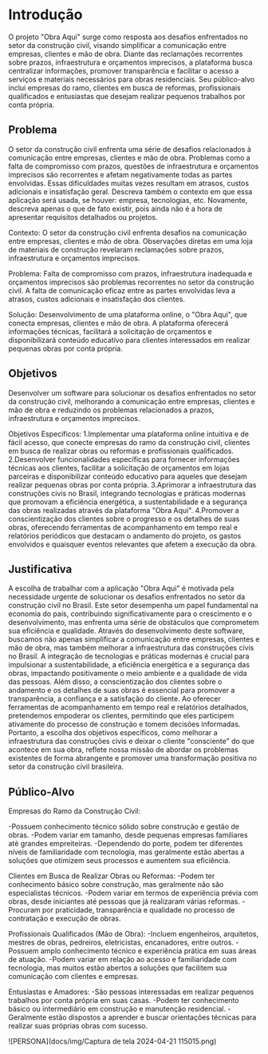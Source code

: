 # Introdução
O projeto "Obra Aqui" surge como resposta aos desafios enfrentados no setor da construção civil, visando simplificar a comunicação entre empresas, clientes e mão de obra. Diante das reclamações recorrentes sobre prazos, infraestrutura e orçamentos imprecisos, a plataforma busca centralizar informações, promover transparência e facilitar o acesso a serviços e materiais necessários para obras residenciais. Seu público-alvo inclui empresas do ramo, clientes em busca de reformas, profissionais qualificados e entusiastas que desejam realizar pequenos trabalhos por conta própria.
## Problema
O setor da construção civil enfrenta uma série de desafios relacionados à comunicação entre empresas, clientes e mão de obra. Problemas como a falta de compromisso com prazos, questões de infraestrutura e orçamentos imprecisos são recorrentes e afetam negativamente todas as partes envolvidas. Essas dificuldades muitas vezes resultam em atrasos, custos adicionais e insatisfação geral.
Descreva também o contexto em que essa aplicação será usada, se  houver: empresa, tecnologias, etc. Novamente, descreva apenas o que de  fato existir, pois ainda não é a hora de apresentar requisitos  detalhados ou projetos.

Contexto:
O setor da construção civil enfrenta desafios na comunicação entre empresas, clientes e mão de obra.
Observações diretas em uma loja de materiais de construção revelaram reclamações sobre prazos, infraestrutura e orçamentos imprecisos.

Problema:
Falta de compromisso com prazos, infraestrutura inadequada e orçamentos imprecisos são problemas recorrentes no setor da construção civil.
A falta de comunicação eficaz entre as partes envolvidas leva a atrasos, custos adicionais e insatisfação dos clientes.

Solução:
Desenvolvimento de uma plataforma online, o "Obra Aqui", que conecta empresas, clientes e mão de obra.
A plataforma oferecerá informações técnicas, facilitará a solicitação de orçamentos e disponibilizará conteúdo educativo para clientes interessados em realizar pequenas obras por conta própria.

## Objetivos
Desenvolver um software para solucionar os desafios enfrentados no setor da construção civil, melhorando a comunicação entre empresas, clientes e mão de obra e reduzindo os problemas relacionados a prazos, infraestrutura e orçamentos imprecisos.

Objetivos Específicos:
1.Implementar uma plataforma online intuitiva e de fácil acesso, que conecte empresas do ramo da construção civil, clientes em busca de realizar obras ou reformas e profissionais qualificados.
2.Desenvolver funcionalidades específicas para fornecer informações técnicas aos clientes, facilitar a solicitação de orçamentos em lojas parceiras e disponibilizar conteúdo educativo para aqueles que desejam realizar pequenas obras por conta própria.
3.Aprimorar a infraestrutura das construções civis no Brasil, integrando tecnologias e práticas modernas que promovam a eficiência energética, a sustentabilidade e a segurança das obras realizadas através da plataforma "Obra Aqui".
4.Promover a conscientização dos clientes sobre o progresso e os detalhes de suas obras, oferecendo ferramentas de acompanhamento em tempo real e relatórios periódicos que destacam o andamento do projeto, os gastos envolvidos e quaisquer eventos relevantes que afetem a execução da obra.

## Justificativa

A escolha de trabalhar com a aplicação "Obra Aqui" é motivada pela necessidade urgente de solucionar os desafios enfrentados no setor da construção civil no Brasil. Este setor desempenha um papel fundamental na economia do país, contribuindo significativamente para o crescimento e o desenvolvimento, mas enfrenta uma série de obstáculos que comprometem sua eficiência e qualidade.
Através do desenvolvimento deste software, buscamos não apenas simplificar a comunicação entre empresas, clientes e mão de obra, mas também melhorar a infraestrutura das construções civis no Brasil. A integração de tecnologias e práticas modernas é crucial para impulsionar a sustentabilidade, a eficiência energética e a segurança das obras, impactando positivamente o meio ambiente e a qualidade de vida das pessoas.
Além disso, a conscientização dos clientes sobre o andamento e os detalhes de suas obras é essencial para promover a transparência, a confiança e a satisfação do cliente. Ao oferecer ferramentas de acompanhamento em tempo real e relatórios detalhados, pretendemos empoderar os clientes, permitindo que eles participem ativamente do processo de construção e tomem decisões informadas.
Portanto, a escolha dos objetivos específicos, como melhorar a infraestrutura das construções civis e deixar o cliente "consciente" do que acontece em sua obra, reflete nossa missão de abordar os problemas existentes de forma abrangente e promover uma transformação positiva no setor da construção civil brasileira.

## Público-Alvo

Empresas do Ramo da Construção Civil:

-Possuem conhecimento técnico sólido sobre construção e gestão de obras.
-Podem variar em tamanho, desde pequenas empresas familiares até grandes empreiteiras.
-Dependendo do porte, podem ter diferentes níveis de familiaridade com tecnologia, mas geralmente estão abertas a soluções que otimizem seus processos e aumentem sua eficiência.

Clientes em Busca de Realizar Obras ou Reformas:
-Podem ter conhecimento básico sobre construção, mas geralmente não são especialistas técnicos.
-Podem variar em termos de experiência prévia com obras, desde iniciantes até pessoas que já realizaram várias reformas.
-Procuram por praticidade, transparência e qualidade no processo de contratação e execução de obras.

Profissionais Qualificados (Mão de Obra):
-Incluem engenheiros, arquitetos, mestres de obras, pedreiros, eletricistas, encanadores, entre outros.
-Possuem amplo conhecimento técnico e experiência prática em suas áreas de atuação.
-Podem variar em relação ao acesso e familiaridade com tecnologia, mas muitos estão abertos a soluções que facilitem sua comunicação com clientes e empresas.

Entusiastas e Amadores:
-São pessoas interessadas em realizar pequenos trabalhos por conta própria em suas casas.
-Podem ter conhecimento básico ou intermediário em construção e manutenção residencial.
-Geralmente estão dispostos a aprender e buscar orientações técnicas para realizar suas próprias obras com sucesso.

![PERSONA](docs/img/Captura de tela 2024-04-21 115015.png)


